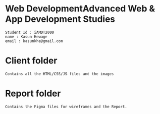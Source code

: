 # Web DevelopmentAdvanced Web &amp; App Development Studies

    Student Id : iAMDT2000
    name : Kasun Hewage
    email : kasunkhe@gmail.com

# Client folder

    Contains all the HTML/CSS/JS files and the images

# Report folder

    Contains the Figma files for wireframes and the Report.
